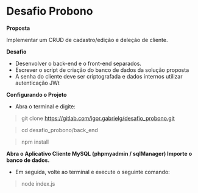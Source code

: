 # Desafio Probono

**Proposta**

Implementar um CRUD de cadastro/edição e deleção de cliente.

**Desafio**

- Desenvolver o back-end e o front-end separados.
- Escrever o script de criação do banco de dados da solução proposta
- A senha do cliente deve ser criptografada e dados internos utilizar 
autenticação JWt

**Configurando o Projeto**

- Abra o terminal e digite:

> git clone https://gitlab.com/igor.gabrielg/desafio_probono.git

> cd desafio_probono/back_end

>  npm install


**Abra o Aplicativo Cliente MySQL (phpmyadmin / sqlManager) Importe o banco de dados.**

- Em seguida, volte ao terminal e execute o seguinte comando:

> node index.js
